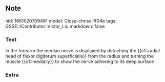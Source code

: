 ## Note
nid: 1661020709491
model: Cloze-chrisc-ff04e
tags: GSSE::!Contributor::Victor_Liu
markdown: false

### Text
In the forearm the median nerve is displayed by detaching the {{c1::radial head of flexor digitorum superficialis}} from the radius and turning the muscle {{c1::medially}} to show the nerve adhering to its deep surface

### Extra

